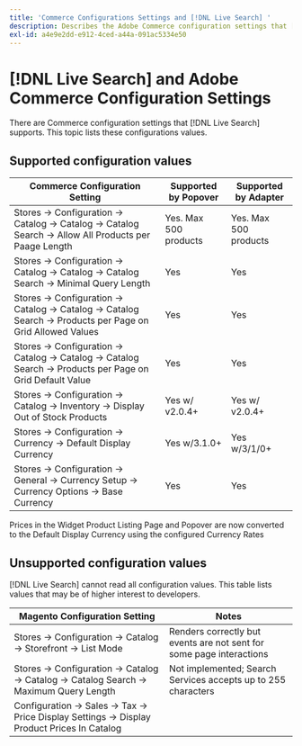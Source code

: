 ```yaml
---
title: 'Commerce Configurations Settings and [!DNL Live Search] '
description: Describes the Adobe Commerce configuration settings that [!DNL Live Search] can read.
exl-id: a4e9e2dd-e912-4ced-a44a-091ac5334e50
---
```

# [!DNL Live Search] and Adobe Commerce Configuration Settings

There are Commerce configuration settings that [!DNL Live Search] supports. This topic lists these configurations values.

## Supported configuration values

|Commerce Configuration Setting|Supported by Popover|Supported by Adapter|
|---|---|---|
|Stores -> Configuration -> Catalog -> Catalog -> Catalog Search -> Allow All Products per Paage Length|Yes. Max 500 products|Yes. Max 500 products|
|Stores -> Configuration -> Catalog -> Catalog -> Catalog Search -> Minimal Query Length|Yes|Yes|
|Stores -> Configuration -> Catalog -> Catalog -> Catalog Search -> Products per Page on Grid Allowed Values|Yes|Yes|
|Stores -> Configuration -> Catalog -> Catalog -> Catalog Search -> Products per Page on Grid Default Value|Yes|Yes|
|Stores -> Configuration -> Catalog -> Inventory -> Display Out of Stock Products|Yes w/ v2.0.4+|Yes w/ v2.0.4+|
|Stores -> Configuration -> Currency -> Default Display Currency|Yes w/3.1.0+|Yes w/3/1/0+|
|Stores -> Configuration -> General -> Currency Setup -> Currency Options -> Base Currency|Yes|Yes|

Prices in the Widget Product Listing Page and Popover are now converted to the Default Display Currency using the configured Currency Rates

## Unsupported configuration values

[!DNL Live Search] cannot read all configuration values. This table lists values that may be of higher interest to developers.

|Magento Configuration Setting|Notes|
|---|---|
|Stores -> Configuration -> Catalog -> Storefront -> List Mode|Renders correctly but events are not sent for some page interactions|
|Stores -> Configuration -> Catalog -> Catalog -> Catalog Search -> Maximum Query Length|Not implemented; Search Services accepts up to 255 characters|
|Configuration -> Sales -> Tax -> Price Display Settings -> Display Product Prices In Catalog||
